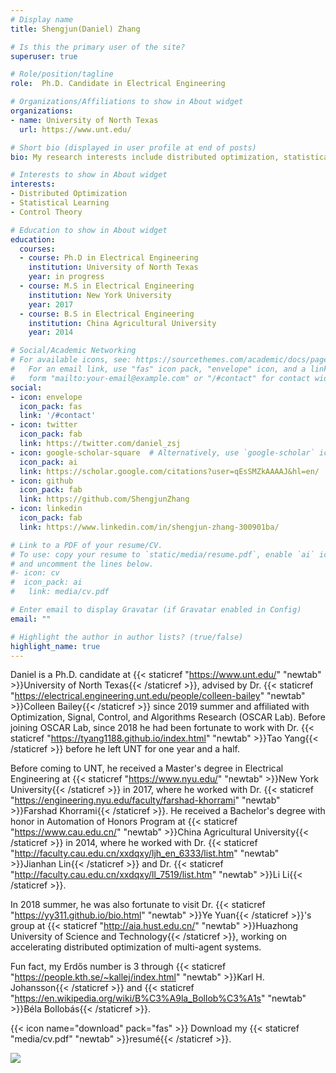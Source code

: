 ```yaml
---
# Display name
title: Shengjun(Daniel) Zhang

# Is this the primary user of the site?
superuser: true

# Role/position/tagline
role:  Ph.D. Candidate in Electrical Engineering

# Organizations/Affiliations to show in About widget
organizations:
- name: University of North Texas
  url: https://www.unt.edu/

# Short bio (displayed in user profile at end of posts)
bio: My research interests include distributed optimization, statistical learning and control theory.

# Interests to show in About widget
interests:
- Distributed Optimization
- Statistical Learning
- Control Theory

# Education to show in About widget
education:
  courses:
  - course: Ph.D in Electrical Engineering
    institution: University of North Texas
    year: in progress
  - course: M.S in Electrical Engineering
    institution: New York University
    year: 2017
  - course: B.S in Electrical Engineering
    institution: China Agricultural University
    year: 2014

# Social/Academic Networking
# For available icons, see: https://sourcethemes.com/academic/docs/page-builder/#icons
#   For an email link, use "fas" icon pack, "envelope" icon, and a link in the
#   form "mailto:your-email@example.com" or "/#contact" for contact widget.
social:
- icon: envelope
  icon_pack: fas
  link: '/#contact'
- icon: twitter
  icon_pack: fab
  link: https://twitter.com/daniel_zsj
- icon: google-scholar-square  # Alternatively, use `google-scholar` icon from `ai` icon pack
  icon_pack: ai
  link: https://scholar.google.com/citations?user=qEsSMZkAAAAJ&hl=en/
- icon: github
  icon_pack: fab
  link: https://github.com/ShengjunZhang
- icon: linkedin
  icon_pack: fab
  link: https://www.linkedin.com/in/shengjun-zhang-300901ba/

# Link to a PDF of your resume/CV.
# To use: copy your resume to `static/media/resume.pdf`, enable `ai` icons in `params.toml`, 
# and uncomment the lines below.
#- icon: cv
#  icon_pack: ai
#   link: media/cv.pdf

# Enter email to display Gravatar (if Gravatar enabled in Config)
email: ""

# Highlight the author in author lists? (true/false)
highlight_name: true
---
```


Daniel is a Ph.D. candidate at {{< staticref "https://www.unt.edu/" "newtab" >}}University of North Texas{{< /staticref >}}, advised by Dr. {{< staticref "https://electrical.engineering.unt.edu/people/colleen-bailey" "newtab" >}}Colleen Bailey{{< /staticref >}} since 2019 summer and affiliated with Optimization, Signal, Control, and Algorithms Research (OSCAR Lab). Before joining OSCAR Lab, since 2018 he had been fortunate to work with Dr. {{< staticref "https://tyang1188.github.io/index.html" "newtab" >}}Tao Yang{{< /staticref >}} before he left UNT for one year and a half.

Before coming to UNT, he received a Master's degree in Electrical Engineering at {{< staticref "https://www.nyu.edu/" "newtab" >}}New York University{{< /staticref >}} in 2017, where he worked with Dr. {{< staticref "https://engineering.nyu.edu/faculty/farshad-khorrami" "newtab" >}}Farshad Khorrami{{< /staticref >}}. He received a Bachelor's degree with honor in Automation of Honors Program at {{< staticref "https://www.cau.edu.cn/" "newtab" >}}China Agricultural University{{< /staticref >}} in 2014, where he worked with Dr. {{< staticref "http://faculty.cau.edu.cn/xxdqxy/ljh_en_6333/list.htm" "newtab" >}}Jianhan Lin{{< /staticref >}} and Dr. {{< staticref "http://faculty.cau.edu.cn/xxdqxy/ll_7519/list.htm" "newtab" >}}Li Li{{< /staticref >}}.

In 2018 summer, he was also fortunate to visit Dr. {{< staticref "https://yy311.github.io/bio.html" "newtab" >}}Ye Yuan{{< /staticref >}}'s group at {{< staticref "http://aia.hust.edu.cn/" "newtab" >}}Huazhong University of Science and Technology{{< /staticref >}}, working on accelerating distributed optimization of multi-agent systems.

Fun fact, my Erdős number is 3 through {{< staticref "https://people.kth.se/~kallej/index.html" "newtab" >}}Karl H. Johansson{{< /staticref >}} and {{< staticref "https://en.wikipedia.org/wiki/B%C3%A9la_Bollob%C3%A1s" "newtab" >}}Béla Bollobás{{< /staticref >}}.


{{< icon name="download" pack="fas" >}} Download my {{< staticref "media/cv.pdf" "newtab" >}}resumé{{< /staticref >}}.

<a href="https://clustrmaps.com/site/1bhdp" title="Visit tracker"><img src="//clustrmaps.com/map_v2.png?cl=080808&w=a&t=n&d=-W8a-MoSUZwqwg9_jrY4YnghZz-EAtYlihiX4TZPSZQ&co=ffffff&ct=808080" /></a>